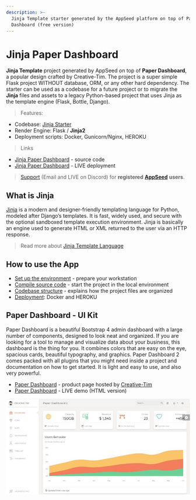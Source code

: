 ```yaml
---
description: >-
  Jinja Template starter generated by the AppSeed platform on top of Paper
  Dashboard (free version)
---
```


# Jinja Paper Dashboard

**Jinja Template** project generated by AppSeed on top of **Paper Dashboard**, a popular design crafted by Creative-Tim. The project is a super simple Flask project WITHOUT database, ORM, or any other hard dependency. The starter can be used as a codebase for a future project or to migrate the **Jinja** files and assets to a legacy Python-based project that uses Jinja as the template engine (Flask, Bottle, Django).

> Features:

- Codebase: [Jinja Starter](../../boilerplate-code/boilerplate-jinja.md)
- Render Engine: Flask / **Jinja2**
- Deployment scripts: Docker, Gunicorn/Nginx, HEROKU

> Links

- [Jinja Paper Dashboard](https://github.com/app-generator/jinja-paper-dashboard) - source code
- [Jinja Paper Dashboard](https://jinja-paper-dashboard-pro.appseed-srv1.com/) - LIVE deployment

> [Support](https://appseed.us/support) (Email and LIVE on Discord) for **registered** [**AppSeed**](https://appseed.us/) **users**.

## What is Jinja

[Jinja](https://jinja.palletsprojects.com/en/2.11.x/) is a modern and designer-friendly templating language for Python, modeled after Django’s templates. It is fast, widely used, and secure with the optional sandboxed template execution environment. Jinja is basically an engine used to generate HTML or XML returned to the user via an HTTP response.

> Read more about [Jinja Template Language](../../content/what-is/jinja.md)

## How to use the App

- [Set up the environment](../../boilerplate-code/boilerplate-jinja.md#environment) - prepare your workstation
- [Compile source code](../../boilerplate-code/boilerplate-jinja.md#build-the-app) - start the project in the local environment
- [Codebase structure](../../boilerplate-code/boilerplate-jinja.md#codebase-structure) - explains how the project files are organized
- [Deployment](../../boilerplate-code/boilerplate-jinja.md#deployment): Docker and HEROKU

## Paper Dashboard - UI Kit

Paper Dashboard is a beautiful Bootstrap 4 admin dashboard with a large number of components, designed to look neat and organized. If you are looking for a tool to manage and visualize data about your business, this dashboard is the thing for you. It combines colors that are easy on the eye, spacious cards, beautiful typography, and graphics. Paper Dashboard 2 comes packed with all plugins that you might need inside a project and documentation on how to get started. It is light and easy to use, and also very powerful.

- [Paper Dashboard](https://bit.ly/3ol6Tg3) - product page hosted by [Creative-Tim](../../content/partners/creative-tim.md)
- [Paper Dashboard](https://bit.ly/3eNrlmU) - LIVE demo (HTML version)

![Paper Dashboard - Open-source Bootstrap Template.](../../../static/assets/paper-dashboard-bootstrap.jpg)
